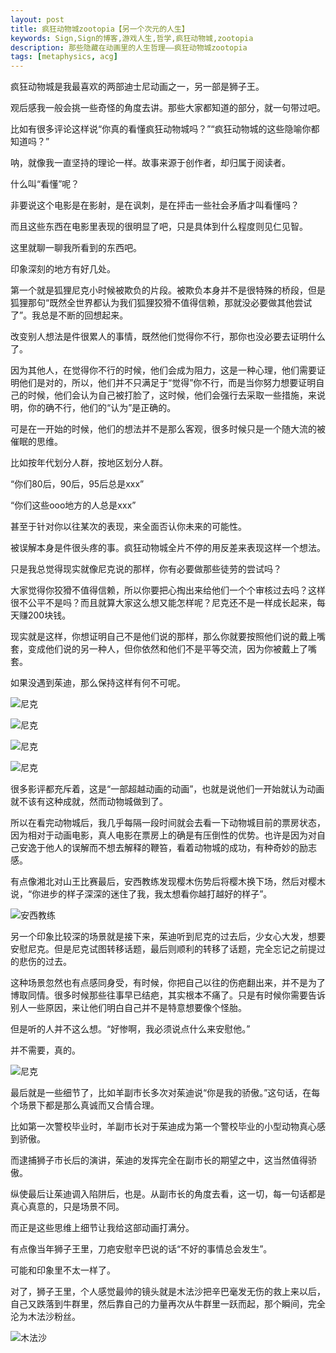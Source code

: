```yaml
---
layout: post
title: 疯狂动物城zootopia【另一个次元的人生】
keywords: Sign,Sign的博客,游戏人生,哲学,疯狂动物城,zootopia
description: 那些隐藏在动画里的人生哲理——疯狂动物城zootopia
tags: [metaphysics, acg]
---
```

疯狂动物城是我最喜欢的两部迪士尼动画之一，另一部是狮子王。

观后感我一般会挑一些奇怪的角度去讲。那些大家都知道的部分，就一句带过吧。

比如有很多评论这样说“你真的看懂疯狂动物城吗？”“疯狂动物城的这些隐喻你都知道吗？”

呐，就像我一直坚持的理论一样。故事来源于创作者，却归属于阅读者。

什么叫“看懂”呢？

非要说这个电影是在影射，是在讽刺，是在抨击一些社会矛盾才叫看懂吗？

而且这些东西在电影里表现的很明显了吧，只是具体到什么程度则见仁见智。

这里就聊一聊我所看到的东西吧。

印象深刻的地方有好几处。

第一个就是狐狸尼克小时候被欺负的片段。被欺负本身并不是很特殊的桥段，但是狐狸那句“既然全世界都认为我们狐狸狡猾不值得信赖，那就没必要做其他尝试了”。我总是不断的回想起来。

改变别人想法是件很累人的事情，既然他们觉得你不行，那你也没必要去证明什么了。

因为其他人，在觉得你不行的时候，他们会成为阻力，这是一种心理，他们需要证明他们是对的，所以，他们并不只满足于“觉得”你不行，而是当你努力想要证明自己的时候，他们会认为自己被打脸了，这时候，他们会强行去采取一些措施，来说明，你的确不行，他们的“认为”是正确的。

可是在一开始的时候，他们的想法并不是那么客观，很多时候只是一个随大流的被催眠的思维。

比如按年代划分人群，按地区划分人群。

“你们80后，90后，95后总是xxx”

“你们这些ooo地方的人总是xxx”

甚至于针对你以往某次的表现，来全面否认你未来的可能性。

被误解本身是件很头疼的事。疯狂动物城全片不停的用反差来表现这样一个想法。

只是我总觉得现实就像尼克说的那样，你有必要做那些徒劳的尝试吗？

大家觉得你狡猾不值得信赖，所以你要把心掏出来给他们一个个审核过去吗？这样很不公平不是吗？而且就算大家这么想又能怎样呢？尼克还不是一样成长起来，每天赚200块钱。

现实就是这样，你想证明自己不是他们说的那样，那么你就要按照他们说的戴上嘴套，变成他们说的另一种人，但你依然和他们不是平等交流，因为你被戴上了嘴套。

如果没遇到茱迪，那么保持这样有何不可呢。

![尼克](/img/2016-6-9-zootopia/e2.jpg)

![尼克](/img/2016-6-9-zootopia/e3.jpg)

![尼克](/img/2016-6-9-zootopia/e4.jpg)

![尼克](/img/2016-6-9-zootopia/e5.jpg)

很多影评都充斥着，这是“一部超越动画的动画”，也就是说他们一开始就认为动画就不该有这种成就，然而动物城做到了。

所以在看完动物城后，我几乎每隔一段时间就会去看一下动物城目前的票房状态，因为相对于动画电影，真人电影在票房上的确是有压倒性的优势。也许是因为对自己安逸于他人的误解而不想去解释的鞭笞，看着动物城的成功，有种奇妙的励志感。

有点像湘北对山王比赛最后，安西教练发现樱木伤势后将樱木换下场，然后对樱木说，“你进步的样子深深的迷住了我，我太想看你越打越好的样子”。

![安西教练](/img/2016-6-9-zootopia/e6.jpg)

另一个印象比较深的场景就是接下来，茱迪听到尼克的过去后，少女心大发，想要安慰尼克。但是尼克试图转移话题，最后则顺利的转移了话题，完全忘记之前提过的悲伤的过去。

这种场景忽然也有点感同身受，有时候，你把自己以往的伤疤翻出来，并不是为了博取同情。很多时候那些往事早已结疤，其实根本不痛了。只是有时候你需要告诉别人一些原因，来让他们明白自己并不是特意想要像个怪胎。

但是听的人并不这么想。“好惨啊，我必须说点什么来安慰他。”

并不需要，真的。

![尼克](/img/2016-6-9-zootopia/e1.jpg)

最后就是一些细节了，比如羊副市长多次对茱迪说“你是我的骄傲。”这句话，在每个场景下都是那么真诚而又合情合理。

比如第一次警校毕业时，羊副市长对于茱迪成为第一个警校毕业的小型动物真心感到骄傲。

而逮捕狮子市长后的演讲，茱迪的发挥完全在副市长的期望之中，这当然值得骄傲。

纵使最后让茱迪调入陷阱后，也是。从副市长的角度去看，这一切，每一句话都是真心真意的，只是场景不同。

而正是这些思维上细节让我给这部动画打满分。

有点像当年狮子王里，刀疤安慰辛巴说的话“不好的事情总会发生”。

可能和印象里不太一样了。

对了，狮子王里，个人感觉最帅的镜头就是木法沙把辛巴毫发无伤的救上来以后，自己又跌落到牛群里，然后靠自己的力量再次从牛群里一跃而起，那个瞬间，完全沦为木法沙粉丝。

![木法沙](/img/2016-6-9-zootopia/e7.jpg)
